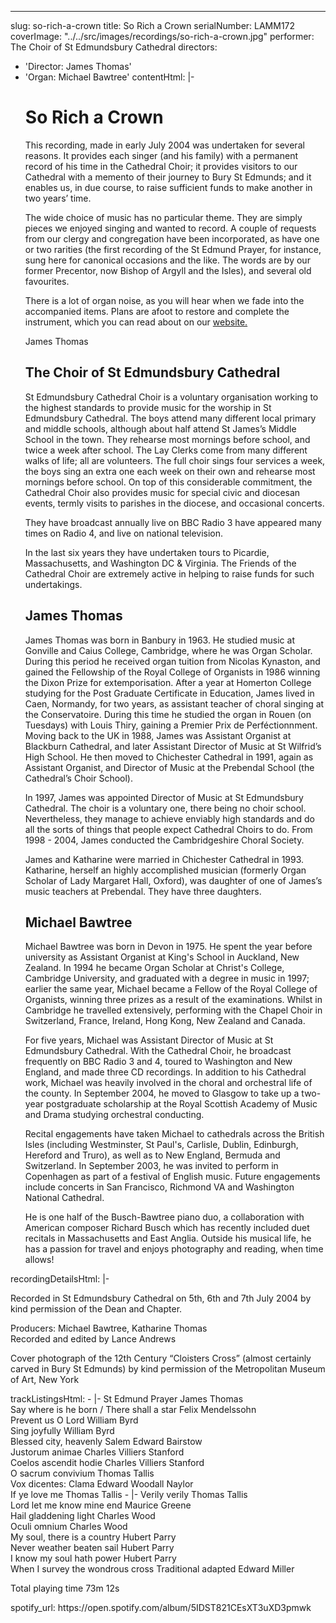 ---
slug: so-rich-a-crown
title: So Rich a Crown
serialNumber: LAMM172
coverImage: "../../src/images/recordings/so-rich-a-crown.jpg"
performer: The Choir of St Edmundsbury Cathedral
directors:
- 'Director: James Thomas'
- 'Organ: Michael Bawtree'
contentHtml: |-
  <h1>So Rich a Crown</h1>
  <p>This recording, made in early July 2004 was undertaken for several reasons. It provides each singer (and his family) with a permanent record of his time in the Cathedral Choir; it provides visitors to our Cathedral with a memento of their journey to Bury St Edmunds; and it enables us, in due course, to raise sufficient funds to make another in two years’ time.</p>
  <p>The wide choice of music has no particular theme. They are simply pieces we enjoyed singing and wanted to record. A couple of requests from our clergy and congregation have been incorporated, as have one or two rarities (the first recording of the St Edmund Prayer, for instance, sung here for canonical occasions and the like. The words are by our former Precentor, now Bishop of Argyll and the Isles), and several old favourites.</p>
  <p>There is a lot of organ noise, as you will hear when we fade into the accompanied items. Plans are afoot to restore and complete the instrument, which you can read about on our <a href="http://www.stedscathedral.co.uk/">website.</a></p>
  <p>James Thomas</p>
  <h2>The Choir of St Edmundsbury Cathedral</h2>
  <p>St Edmundsbury Cathedral Choir is a voluntary organisation working to the highest standards to provide music for the worship in St Edmundsbury Cathedral. The boys attend many different local primary and middle schools, although about half attend St James’s Middle School in the town. They rehearse most mornings before school, and twice a week after school. The Lay Clerks come from many different walks of life; all are volunteers. The full choir sings four services a week, the boys sing an extra one each week on their own and rehearse most mornings before school. On top of this considerable commitment, the Cathedral Choir also provides music for special civic and diocesan events, termly visits to parishes in the diocese, and occasional concerts.</p>
  <p>They have broadcast annually live on BBC Radio 3 have appeared many times on Radio 4, and live on national television.</p>
  <p>In the last six years they have undertaken tours to Picardie, Massachusetts, and Washington DC &amp; Virginia. The Friends of the Cathedral Choir are extremely active in helping to raise funds for such undertakings.</p>
  <h2>James Thomas</h2>
  <p class="staff">James Thomas was born in Banbury in 1963. He studied music at Gonville and Caius College, Cambridge, where he was Organ Scholar. During this period he received organ tuition from Nicolas Kynaston, and gained the Fellowship of the Royal College of Organists in 1986 winning the Dixon Prize for extemporisation. After a year at Homerton College studying for the Post Graduate Certificate in Education, James lived in Caen, Normandy, for two years, as assistant teacher of choral singing at the Conservatoire. During this time he studied the organ in Rouen (on Tuesdays) with Louis Thiry, gaining a Premier Prix de Perféctionnment. Moving back to the UK in 1988, James was Assistant Organist at Blackburn Cathedral, and later Assistant Director of Music at St Wilfrid’s High School. He then moved to Chichester Cathedral in 1991, again as Assistant Organist, and Director of Music at the Prebendal School (the Cathedral’s Choir School).</p>
  <p class="staff">In 1997, James was appointed Director of Music at St Edmundsbury Cathedral. The choir is a voluntary one, there being no choir school. Nevertheless, they manage to achieve enviably high standards and do all the sorts of things that people expect Cathedral Choirs to do. From 1998 - 2004, James conducted the Cambridgeshire Choral Society.</p>
  <p class="staff">James and Katharine were married in Chichester Cathedral in 1993. Katharine, herself an highly accomplished musician (formerly Organ Scholar of Lady Margaret Hall, Oxford), was daughter of one of James’s music teachers at Prebendal. They have three daughters.</p>
  <h2>Michael Bawtree</h2>
  <p class="staff">Michael Bawtree was born in Devon in 1975. He spent the year before university as Assistant Organist at King's School in Auckland, New Zealand. In 1994 he became Organ Scholar at Christ's College, Cambridge University, and graduated with a degree in music in 1997; earlier the same year, Michael became a Fellow of the Royal College of Organists, winning three prizes as a result of the examinations. Whilst in Cambridge he travelled extensively, performing with the Chapel Choir in Switzerland, France, Ireland, Hong Kong, New Zealand and Canada.</p>
  <p class="staff">For five years, Michael was Assistant Director of Music at St Edmundsbury Cathedral. With the Cathedral Choir, he broadcast frequently on BBC Radio 3 and 4, toured to Washington and New England, and made three CD recordings. In addition to his Cathedral work, Michael was heavily involved in the choral and orchestral life of the county. In September 2004, he moved to Glasgow to take up a two-year postgraduate scholarship at the Royal Scottish Academy of Music and Drama studying orchestral conducting.</p>
  <p class="staff">Recital engagements have taken Michael to cathedrals across the British Isles (including Westminster, St Paul's, Carlisle, Dublin, Edinburgh, Hereford and Truro), as well as to New England, Bermuda and Switzerland. In September 2003, he was invited to perform in Copenhagen as part of a festival of English music. Future engagements include concerts in San Francisco, Richmond VA and Washington National Cathedral.</p>
  <p class="staff">He is one half of the Busch-Bawtree piano duo, a collaboration with American composer Richard Busch which has recently included duet recitals in Massachusetts and East Anglia. Outside his musical life, he has a passion for travel and enjoys photography and reading, when time allows!</p>
recordingDetailsHtml: |-
  <div id="details">Recorded in St Edmundsbury Cathedral on 5th, 6th and 7th July 2004 by kind permission of the Dean and Chapter.
    <p>Producers: Michael Bawtree, Katharine Thomas<br>
      Recorded and edited by Lance Andrews</p>
    <p>Cover photograph of the 12th Century “Cloisters Cross” (almost certainly carved in Bury St Edmunds) by kind permission of the Metropolitan Museum of Art, New York</p>
  </div>
trackListingsHtml:
- |-
  St Edmund Prayer <span class="composer">James Thomas</span><br>
  Say where is he born / There shall a star <span class="composer">Felix Mendelssohn</span><br>
  Prevent us O Lord <span class="composer">William Byrd</span><br>
  Sing joyfully <span class="composer">William Byrd</span><br>
  Blessed city, heavenly Salem <span class="composer">Edward Bairstow</span><br>
  Justorum animae <span class="composer">Charles Villiers Stanford</span><br>
  Coelos ascendit hodie <span class="composer">Charles Villiers Stanford</span><br>
  O sacrum convivium <span class="composer">Thomas Tallis</span><br>
  Vox dicentes: Clama <span class="composer">Edward Woodall Naylor</span><br>
  If ye love me <span class="composer">Thomas Tallis</span>
- |-
  Verily verily <span class="composer">Thomas Tallis</span><br>
  Lord let me know mine end <span class="composer">Maurice Greene</span><br>
  Hail gladdening light <span class="composer">Charles Wood</span><br>
  Oculi omnium <span class="composer">Charles Wood</span><br>
  My soul, there is a country <span class="composer">Hubert Parry</span><br>
  Never weather beaten sail <span class="composer">Hubert Parry</span><br>
  I know my soul hath power <span class="composer">Hubert Parry</span><br>
  When I survey the wondrous cross <span class="composer">Traditional adapted Edward Miller</span>
  <p><span id="playingtime">Total playing time 73m 12s</span></p>
spotify_url: https://open.spotify.com/album/5IDST821CEsXT3uXD3pmwk

